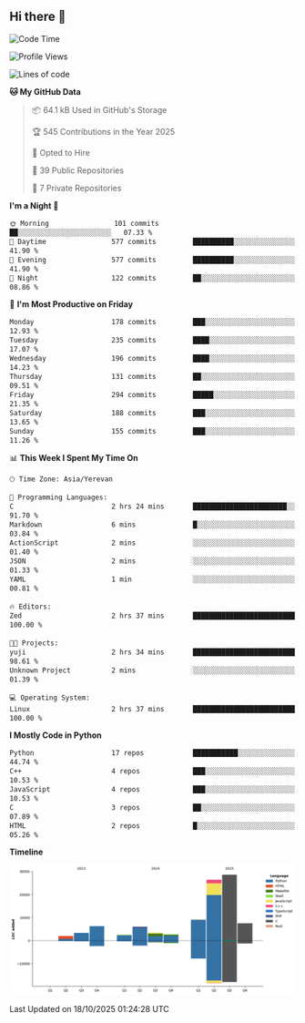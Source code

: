 ## Hi there 👋

<!--START_SECTION:waka-->
![Code Time](http://img.shields.io/badge/Code%20Time-1%2C308%20hrs%2054%20mins-blue)

![Profile Views](http://img.shields.io/badge/Profile%20Views-0-blue)

![Lines of code](https://img.shields.io/badge/From%20Hello%20World%20I%27ve%20Written-97.4%20thousand%20lines%20of%20code-blue)

**🐱 My GitHub Data** 

> 📦 64.1 kB Used in GitHub's Storage 
 > 
> 🏆 545 Contributions in the Year 2025
 > 
> 💼 Opted to Hire
 > 
> 📜 39 Public Repositories 
 > 
> 🔑 7 Private Repositories 
 > 
**I'm a Night 🦉** 

```text
🌞 Morning                101 commits         ██░░░░░░░░░░░░░░░░░░░░░░░   07.33 % 
🌆 Daytime                577 commits         ██████████░░░░░░░░░░░░░░░   41.90 % 
🌃 Evening                577 commits         ██████████░░░░░░░░░░░░░░░   41.90 % 
🌙 Night                  122 commits         ██░░░░░░░░░░░░░░░░░░░░░░░   08.86 % 
```
📅 **I'm Most Productive on Friday** 

```text
Monday                   178 commits         ███░░░░░░░░░░░░░░░░░░░░░░   12.93 % 
Tuesday                  235 commits         ████░░░░░░░░░░░░░░░░░░░░░   17.07 % 
Wednesday                196 commits         ████░░░░░░░░░░░░░░░░░░░░░   14.23 % 
Thursday                 131 commits         ██░░░░░░░░░░░░░░░░░░░░░░░   09.51 % 
Friday                   294 commits         █████░░░░░░░░░░░░░░░░░░░░   21.35 % 
Saturday                 188 commits         ███░░░░░░░░░░░░░░░░░░░░░░   13.65 % 
Sunday                   155 commits         ███░░░░░░░░░░░░░░░░░░░░░░   11.26 % 
```


📊 **This Week I Spent My Time On** 

```text
🕑︎ Time Zone: Asia/Yerevan

💬 Programming Languages: 
C                        2 hrs 24 mins       ███████████████████████░░   91.70 % 
Markdown                 6 mins              █░░░░░░░░░░░░░░░░░░░░░░░░   03.84 % 
ActionScript             2 mins              ░░░░░░░░░░░░░░░░░░░░░░░░░   01.40 % 
JSON                     2 mins              ░░░░░░░░░░░░░░░░░░░░░░░░░   01.33 % 
YAML                     1 min               ░░░░░░░░░░░░░░░░░░░░░░░░░   00.81 % 

🔥 Editors: 
Zed                      2 hrs 37 mins       █████████████████████████   100.00 % 

🐱‍💻 Projects: 
yuji                     2 hrs 34 mins       █████████████████████████   98.61 % 
Unknown Project          2 mins              ░░░░░░░░░░░░░░░░░░░░░░░░░   01.39 % 

💻 Operating System: 
Linux                    2 hrs 37 mins       █████████████████████████   100.00 % 
```

**I Mostly Code in Python** 

```text
Python                   17 repos            ███████████░░░░░░░░░░░░░░   44.74 % 
C++                      4 repos             ███░░░░░░░░░░░░░░░░░░░░░░   10.53 % 
JavaScript               4 repos             ███░░░░░░░░░░░░░░░░░░░░░░   10.53 % 
C                        3 repos             ██░░░░░░░░░░░░░░░░░░░░░░░   07.89 % 
HTML                     2 repos             █░░░░░░░░░░░░░░░░░░░░░░░░   05.26 % 
```



**Timeline**

![Lines of Code chart](https://raw.githubusercontent.com/0xM4LL0C/0xM4LL0C/main/assets/bar_graph.png)


 Last Updated on 18/10/2025 01:24:28 UTC
<!--END_SECTION:waka-->
